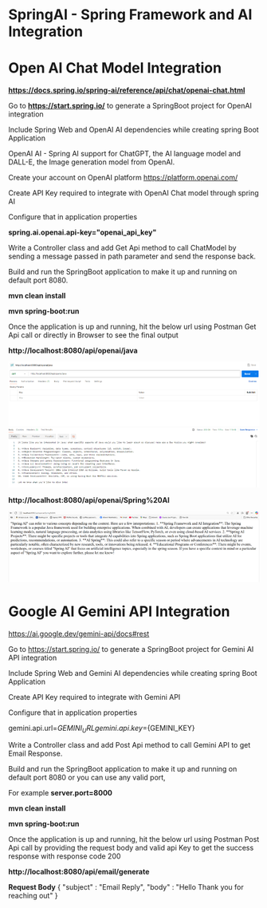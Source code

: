 # SpringAI - Spring Framework and AI Integration

# Open AI Chat Model Integration

**https://docs.spring.io/spring-ai/reference/api/chat/openai-chat.html**

Go to **https://start.spring.io/** to generate a SpringBoot project for OpenAI integration

Include  Spring Web and OpenAI AI dependencies while creating spring Boot Application

OpenAI AI - Spring AI support for ChatGPT, the AI language model and DALL-E, the Image generation model from OpenAI.


Create your account on OpenAI platform https://platform.openai.com/

Create API Key required to integrate with OpenAI Chat model through spring AI

Configure that in application properties

**spring.ai.openai.api-key="openai_api_key"**


Write a Controller class and add Get Api method to call ChatModel by sending a message passed in path parameter and send the response back.


Build and run the SpringBoot application to make it up and running on default port 8080.

**mvn clean install**

**mvn spring-boot:run**

Once the application is up and running, hit the below url using Postman Get Api call or directly in Browser to see the final output


**http://localhost:8080/api/openai/java**

![alt text](image.png)

**http://localhost:8080/api/openai/Spring%20AI**

![alt text](image-1.png)


# Google AI Gemini API Integration

https://ai.google.dev/gemini-api/docs#rest

Go to https://start.spring.io/ to generate a SpringBoot project for Gemini AI API integration

Include Spring Web and Gemini AI dependencies while creating spring Boot Application

Create API Key required to integrate with Gemini API

Configure that in application properties

gemini.api.url=${GEMINI_URL} 
gemini.api.key=${GEMINI_KEY}

Write a Controller class and add Post Api method to call Gemini API to get Email Response.

Build and run the SpringBoot application to make it up and running on default port 8080 or you can use any valid port, 

For example **server.port=8000**

**mvn clean install**

**mvn spring-boot:run**

Once the application is up and running, hit the below url using Postman Post Api call by providing the request body and valid api Key to get the success response with response code 200

**http://localhost:8080/api/email/generate**

**Request Body**
{ 
  "subject" : "Email Reply", 
  "body" : "Hello Thank you for reaching out" 
}



